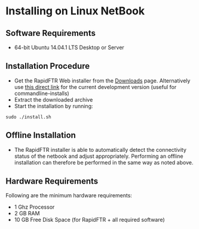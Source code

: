 # Installing on Linux NetBook

## Software Requirements

* 64-bit Ubuntu 14.04.1 LTS Desktop or Server

## Installation Procedure

* Get the RapidFTR Web installer from the [Downloads](https://bit.ly/rapidftr) page. Alternatively use [this direct link](https://bit.ly/rapidftr-server) for the current development version (useful for commandline-installs)
* Extract the downloaded archive
* Start the installation by running:

```
sudo ./install.sh
```

## Offline Installation

* The RapidFTR installer is able to automatically detect the connectivity status of the netbook and adjust appropriately. Performing an offline installation can therefore be performed in the same way as noted above.

## Hardware Requirements

Following are the minimum hardware requirements:

* 1 Ghz Processor
* 2 GB RAM
* 10 GB Free Disk Space (for RapidFTR + all required software)
